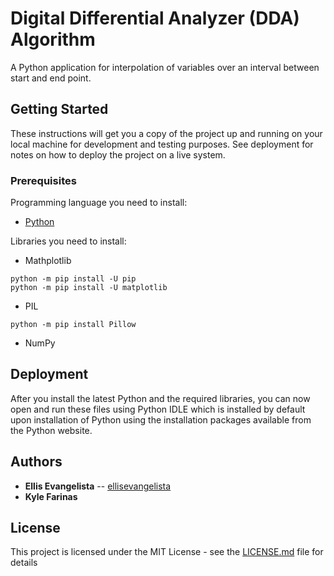 # Digital Differential Analyzer (DDA) Algorithm 
A Python application for interpolation of variables over an interval between start and end point.

## Getting Started 
These instructions will get you a copy of the project up and running on your local machine for development and testing purposes. See deployment for notes on how to deploy the project on a live system.

### Prerequisites
Programming language you need to install:
* [Python](https://www.python.org/downloads/)

Libraries you need to install:
* Mathplotlib
```
python -m pip install -U pip
python -m pip install -U matplotlib
```
* PIL
```
python -m pip install Pillow
```
* NumPy

## Deployment
After you install the latest Python and the required libraries, you can now open and run these files using Python IDLE which is installed by default upon installation of Python using the installation packages available from the Python website.

## Authors
* **Ellis Evangelista** -- [ellisevangelista](https://github.com/ellisevangelista)
* **Kyle Farinas**

## License
This project is licensed under the MIT License - see the [LICENSE.md](LICENSE.md) file for details
